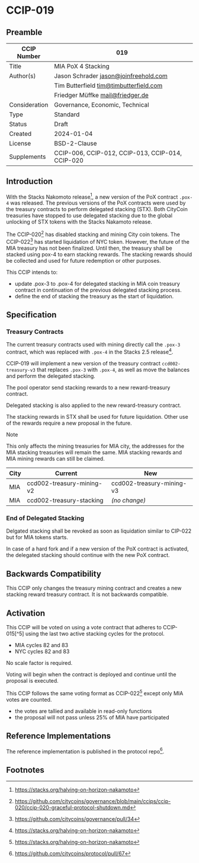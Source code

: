 # CCIP-019

## Preamble

| CCIP Number   | 019                                              |
| ------------- | ------------------------------------------------ |
| Title         | MIA PoX 4 Stacking                               |
| Author(s)     | Jason Schrader jason@joinfreehold.com            |
|               | Tim Butterfield tim@timbutterfield.com           |
|               | Friedger Müffke mail@friedger.de                 |
| Consideration | Governance, Economic, Technical                  |
| Type          | Standard                                         |
| Status        | Draft                                            |
| Created       | 2024-01-04                                       |
| License       | BSD-2-Clause                                     |
| Supplements   | CCIP-006, CCIP-012, CCIP-013, CCIP-014, CCIP-020 |

## Introduction

With the Stacks Nakomoto release[^1], a new version of the PoX contract `.pox-4` was released. The previous versions of the PoX contracts were used by the treasury contracts to perform delegated stacking (STX). Both CityCoin treasuries have stopped to use delegated stacking due to the global unlocking of STX tokens with the Stacks Nakamoto release.

The CCIP-020[^2] has disabled stacking and mining City coin tokens. The CCIP-022[^3] has started liquidation of NYC token. However, the future of the MIA treasury has not been finalized. Until then, the treasury shall be stacked using pox-4 to earn stacking rewards. The stacking rewards should be collected and used for future redemption or other purposes.

This CCIP intends to:

- update .pox-3 to .pox-4 for delegated stacking in MIA coin treasury contract in continuation of the previous delegated stacking process.
- define the end of stacking the treasury as the start of liquidation.

## Specification

### Treasury Contracts

The current treasury contracts used with mining directly call the `.pox-3` contract, which was replaced with `.pox-4` in the Stacks 2.5 release[^1].

CCIP-019 will implement a new version of the treasury contract `ccd002-treasury-v3` that replaces `.pox-3` with `.pox-4`, as well as move the balances and perform the delegated stacking.

The pool operator send stacking rewards to a new reward-treasury contract.

Delegated stacking is also applied to the new reward-treasury contract.

The stacking rewards in STX shall be used for future liquidation. Other use of the rewards require a new proposal in the future.

> [!NOTE]
> This only affects the mining treasuries for MIA city, the addresses for the MIA stacking treasuries will remain the same. MIA stacking rewards and MIA mining rewards can still be claimed. 

| City | Current                   | New                       |
| ---- | ------------------------- | ------------------------- |
| MIA  | ccd002-treasury-mining-v2 | ccd002-treasury-mining-v3 |
| MIA  | ccd002-treasury-stacking  | _(no change)_             |

### End of Delegated Stacking

Delgated stacking shall be revoked as soon as liquidation similar to CIP-022 but for MIA tokens starts. 

In case of a hard fork and if a new version of the PoX contract is activated, the delegated stacking should continue with the new PoX contract.

## Backwards Compatibility

This CCIP only changes the treasury mining contract and creates a new stacking reward treasury contract. It is not backwards compatible.

## Activation
This CCIP will be voted on using a vote contract that adheres to CCIP-015[^5] using the last two active stacking cycles for the protocol.

- MIA cycles 82 and 83
- NYC cycles 82 and 83

No scale factor is required.

Voting will begin when the contract is deployed and continue until the proposal is executed.

This CCIP follows the same voting format as CCIP-022[^1] except only MIA votes are counted.

- the votes are tallied and available in read-only functions
- the proposal will not pass unless 25% of MIA have participated

## Reference Implementations

The reference implementation is published in the protocol repo[^4].

## Footnotes

[^1]: https://stacks.org/halving-on-horizon-nakamoto
[^2]: https://github.com/citycoins/governance/blob/main/ccips/ccip-020/ccip-020-graceful-protocol-shutdown.md
[^3]: https://github.com/citycoins/governance/pull/34
[^4]: https://github.com/citycoins/protocol/pull/67
